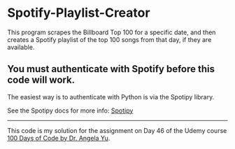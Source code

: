 # Spotify-Playlist-Creator
This program scrapes the Billboard Top 100 for a specific date, and then creates a Spotify playlist of the top 100 songs from that day, if they are available.



## You must authenticate with Spotify before this code will work.
The easiest way is to authenticate with Python is via the Spotipy library.

See the Spotipy docs for more info:
[Spotipy](https://spotipy.readthedocs.io/en/2.22.0/)



---

This code is my solution for the assignment on Day 46 of the Udemy course [100 Days of Code by Dr. Angela Yu](https://www.udemy.com/course/100-days-of-code/).